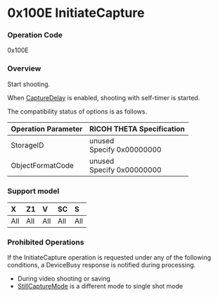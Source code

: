 # 0x100E InitiateCapture

### Operation Code

0x100E

### Overview

Start shooting.

When [CaptureDelay](../property/capture_delay.md) is enabled, shooting with self-timer is started.

The compatibility status of options is as follows.

| Operation Parameter | RICOH THETA Specification |
|:--|:--|
| StorageID | unused<br>Specify 0x00000000 |
| ObjectFormatCode | unused<br>Specify 0x00000000 |

### Support model

| X | Z1 | V | SC | S |
|:--|:--|:--|:--|:--|
| All | All | All | All | All |

### Prohibited Operations

If the InitiateCapture operation is requested under any of the following conditions, a DeviceBusy response is notified during processing.

- During video shooting or saving
- [StillCaptureMode](../property/still_capture_mode.md) is a different mode to single shot mode
